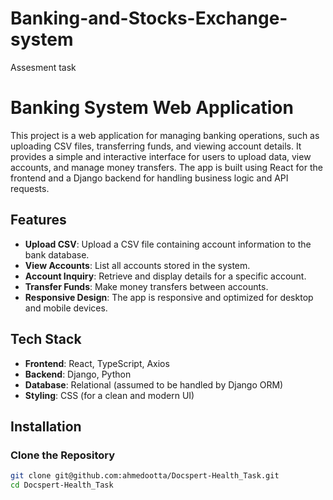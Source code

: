 # Banking-and-Stocks-Exchange-system
Assesment task 

# Banking System Web Application

This project is a web application for managing banking operations, such as uploading CSV files, transferring funds, and viewing account details. It provides a simple and interactive interface for users to upload data, view accounts, and manage money transfers. The app is built using React for the frontend and a Django backend for handling business logic and API requests.

## Features

- **Upload CSV**: Upload a CSV file containing account information to the bank database.
- **View Accounts**: List all accounts stored in the system.
- **Account Inquiry**: Retrieve and display details for a specific account.
- **Transfer Funds**: Make money transfers between accounts.
- **Responsive Design**: The app is responsive and optimized for desktop and mobile devices.

## Tech Stack

- **Frontend**: React, TypeScript, Axios
- **Backend**: Django, Python
- **Database**: Relational (assumed to be handled by Django ORM)
- **Styling**: CSS (for a clean and modern UI)

## Installation

### Clone the Repository

```bash
git clone git@github.com:ahmedootta/Docspert-Health_Task.git
cd Docspert-Health_Task

